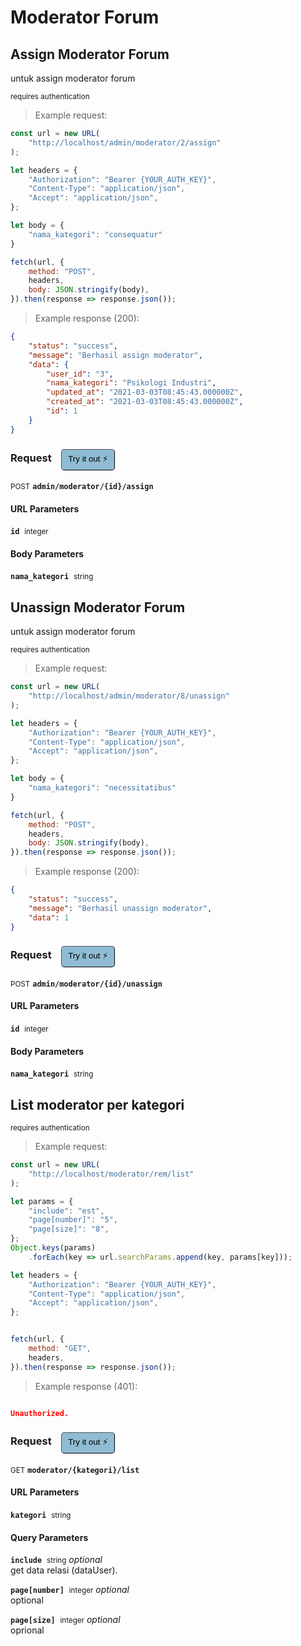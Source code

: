 # Moderator Forum


## Assign Moderator Forum
untuk assign moderator forum

<small class="badge badge-darkred">requires authentication</small>



> Example request:

```javascript
const url = new URL(
    "http://localhost/admin/moderator/2/assign"
);

let headers = {
    "Authorization": "Bearer {YOUR_AUTH_KEY}",
    "Content-Type": "application/json",
    "Accept": "application/json",
};

let body = {
    "nama_kategori": "consequatur"
}

fetch(url, {
    method: "POST",
    headers,
    body: JSON.stringify(body),
}).then(response => response.json());
```


> Example response (200):

```json
{
    "status": "success",
    "message": "Berhasil assign moderator",
    "data": {
        "user_id": "3",
        "nama_kategori": "Psikologi Industri",
        "updated_at": "2021-03-03T08:45:43.000000Z",
        "created_at": "2021-03-03T08:45:43.000000Z",
        "id": 1
    }
}
```
<div id="execution-results-POSTadmin-moderator--id--assign" hidden>
    <blockquote>Received response<span id="execution-response-status-POSTadmin-moderator--id--assign"></span>:</blockquote>
    <pre class="json"><code id="execution-response-content-POSTadmin-moderator--id--assign"></code></pre>
</div>
<div id="execution-error-POSTadmin-moderator--id--assign" hidden>
    <blockquote>Request failed with error:</blockquote>
    <pre><code id="execution-error-message-POSTadmin-moderator--id--assign"></code></pre>
</div>
<form id="form-POSTadmin-moderator--id--assign" data-method="POST" data-path="admin/moderator/{id}/assign" data-authed="1" data-hasfiles="0" data-headers='{"Authorization":"Bearer {YOUR_AUTH_KEY}","Content-Type":"application\/json","Accept":"application\/json"}' onsubmit="event.preventDefault(); executeTryOut('POSTadmin-moderator--id--assign', this);">
<h3>
    Request&nbsp;&nbsp;&nbsp;
        <button type="button" style="background-color: #8fbcd4; padding: 5px 10px; border-radius: 5px; border-width: thin;" id="btn-tryout-POSTadmin-moderator--id--assign" onclick="tryItOut('POSTadmin-moderator--id--assign');">Try it out ⚡</button>
    <button type="button" style="background-color: #c97a7e; padding: 5px 10px; border-radius: 5px; border-width: thin;" id="btn-canceltryout-POSTadmin-moderator--id--assign" onclick="cancelTryOut('POSTadmin-moderator--id--assign');" hidden>Cancel</button>&nbsp;&nbsp;
    <button type="submit" style="background-color: #6ac174; padding: 5px 10px; border-radius: 5px; border-width: thin;" id="btn-executetryout-POSTadmin-moderator--id--assign" hidden>Send Request 💥</button>
    </h3>
<p>
<small class="badge badge-black">POST</small>
 <b><code>admin/moderator/{id}/assign</code></b>
</p>
<p>
<label id="auth-POSTadmin-moderator--id--assign" hidden>Authorization header: <b><code>Bearer </code></b><input type="text" name="Authorization" data-prefix="Bearer " data-endpoint="POSTadmin-moderator--id--assign" data-component="header"></label>
</p>
<h4 class="fancy-heading-panel"><b>URL Parameters</b></h4>
<p>
<b><code>id</code></b>&nbsp;&nbsp;<small>integer</small>  &nbsp;
<input type="number" name="id" data-endpoint="POSTadmin-moderator--id--assign" data-component="url" required  hidden>
<br>
</p>
<h4 class="fancy-heading-panel"><b>Body Parameters</b></h4>
<p>
<b><code>nama_kategori</code></b>&nbsp;&nbsp;<small>string</small>  &nbsp;
<input type="text" name="nama_kategori" data-endpoint="POSTadmin-moderator--id--assign" data-component="body" required  hidden>
<br>
</p>

</form>


## Unassign Moderator Forum
untuk assign moderator forum

<small class="badge badge-darkred">requires authentication</small>



> Example request:

```javascript
const url = new URL(
    "http://localhost/admin/moderator/8/unassign"
);

let headers = {
    "Authorization": "Bearer {YOUR_AUTH_KEY}",
    "Content-Type": "application/json",
    "Accept": "application/json",
};

let body = {
    "nama_kategori": "necessitatibus"
}

fetch(url, {
    method: "POST",
    headers,
    body: JSON.stringify(body),
}).then(response => response.json());
```


> Example response (200):

```json
{
    "status": "success",
    "message": "Berhasil unassign moderator",
    "data": 1
}
```
<div id="execution-results-POSTadmin-moderator--id--unassign" hidden>
    <blockquote>Received response<span id="execution-response-status-POSTadmin-moderator--id--unassign"></span>:</blockquote>
    <pre class="json"><code id="execution-response-content-POSTadmin-moderator--id--unassign"></code></pre>
</div>
<div id="execution-error-POSTadmin-moderator--id--unassign" hidden>
    <blockquote>Request failed with error:</blockquote>
    <pre><code id="execution-error-message-POSTadmin-moderator--id--unassign"></code></pre>
</div>
<form id="form-POSTadmin-moderator--id--unassign" data-method="POST" data-path="admin/moderator/{id}/unassign" data-authed="1" data-hasfiles="0" data-headers='{"Authorization":"Bearer {YOUR_AUTH_KEY}","Content-Type":"application\/json","Accept":"application\/json"}' onsubmit="event.preventDefault(); executeTryOut('POSTadmin-moderator--id--unassign', this);">
<h3>
    Request&nbsp;&nbsp;&nbsp;
        <button type="button" style="background-color: #8fbcd4; padding: 5px 10px; border-radius: 5px; border-width: thin;" id="btn-tryout-POSTadmin-moderator--id--unassign" onclick="tryItOut('POSTadmin-moderator--id--unassign');">Try it out ⚡</button>
    <button type="button" style="background-color: #c97a7e; padding: 5px 10px; border-radius: 5px; border-width: thin;" id="btn-canceltryout-POSTadmin-moderator--id--unassign" onclick="cancelTryOut('POSTadmin-moderator--id--unassign');" hidden>Cancel</button>&nbsp;&nbsp;
    <button type="submit" style="background-color: #6ac174; padding: 5px 10px; border-radius: 5px; border-width: thin;" id="btn-executetryout-POSTadmin-moderator--id--unassign" hidden>Send Request 💥</button>
    </h3>
<p>
<small class="badge badge-black">POST</small>
 <b><code>admin/moderator/{id}/unassign</code></b>
</p>
<p>
<label id="auth-POSTadmin-moderator--id--unassign" hidden>Authorization header: <b><code>Bearer </code></b><input type="text" name="Authorization" data-prefix="Bearer " data-endpoint="POSTadmin-moderator--id--unassign" data-component="header"></label>
</p>
<h4 class="fancy-heading-panel"><b>URL Parameters</b></h4>
<p>
<b><code>id</code></b>&nbsp;&nbsp;<small>integer</small>  &nbsp;
<input type="number" name="id" data-endpoint="POSTadmin-moderator--id--unassign" data-component="url" required  hidden>
<br>
</p>
<h4 class="fancy-heading-panel"><b>Body Parameters</b></h4>
<p>
<b><code>nama_kategori</code></b>&nbsp;&nbsp;<small>string</small>  &nbsp;
<input type="text" name="nama_kategori" data-endpoint="POSTadmin-moderator--id--unassign" data-component="body" required  hidden>
<br>
</p>

</form>


## List moderator per kategori

<small class="badge badge-darkred">requires authentication</small>



> Example request:

```javascript
const url = new URL(
    "http://localhost/moderator/rem/list"
);

let params = {
    "include": "est",
    "page[number]": "5",
    "page[size]": "8",
};
Object.keys(params)
    .forEach(key => url.searchParams.append(key, params[key]));

let headers = {
    "Authorization": "Bearer {YOUR_AUTH_KEY}",
    "Content-Type": "application/json",
    "Accept": "application/json",
};


fetch(url, {
    method: "GET",
    headers,
}).then(response => response.json());
```


> Example response (401):

```json

Unauthorized.
```
<div id="execution-results-GETmoderator--kategori--list" hidden>
    <blockquote>Received response<span id="execution-response-status-GETmoderator--kategori--list"></span>:</blockquote>
    <pre class="json"><code id="execution-response-content-GETmoderator--kategori--list"></code></pre>
</div>
<div id="execution-error-GETmoderator--kategori--list" hidden>
    <blockquote>Request failed with error:</blockquote>
    <pre><code id="execution-error-message-GETmoderator--kategori--list"></code></pre>
</div>
<form id="form-GETmoderator--kategori--list" data-method="GET" data-path="moderator/{kategori}/list" data-authed="1" data-hasfiles="0" data-headers='{"Authorization":"Bearer {YOUR_AUTH_KEY}","Content-Type":"application\/json","Accept":"application\/json"}' onsubmit="event.preventDefault(); executeTryOut('GETmoderator--kategori--list', this);">
<h3>
    Request&nbsp;&nbsp;&nbsp;
        <button type="button" style="background-color: #8fbcd4; padding: 5px 10px; border-radius: 5px; border-width: thin;" id="btn-tryout-GETmoderator--kategori--list" onclick="tryItOut('GETmoderator--kategori--list');">Try it out ⚡</button>
    <button type="button" style="background-color: #c97a7e; padding: 5px 10px; border-radius: 5px; border-width: thin;" id="btn-canceltryout-GETmoderator--kategori--list" onclick="cancelTryOut('GETmoderator--kategori--list');" hidden>Cancel</button>&nbsp;&nbsp;
    <button type="submit" style="background-color: #6ac174; padding: 5px 10px; border-radius: 5px; border-width: thin;" id="btn-executetryout-GETmoderator--kategori--list" hidden>Send Request 💥</button>
    </h3>
<p>
<small class="badge badge-green">GET</small>
 <b><code>moderator/{kategori}/list</code></b>
</p>
<p>
<label id="auth-GETmoderator--kategori--list" hidden>Authorization header: <b><code>Bearer </code></b><input type="text" name="Authorization" data-prefix="Bearer " data-endpoint="GETmoderator--kategori--list" data-component="header"></label>
</p>
<h4 class="fancy-heading-panel"><b>URL Parameters</b></h4>
<p>
<b><code>kategori</code></b>&nbsp;&nbsp;<small>string</small>  &nbsp;
<input type="text" name="kategori" data-endpoint="GETmoderator--kategori--list" data-component="url" required  hidden>
<br>
</p>
<h4 class="fancy-heading-panel"><b>Query Parameters</b></h4>
<p>
<b><code>include</code></b>&nbsp;&nbsp;<small>string</small>     <i>optional</i> &nbsp;
<input type="text" name="include" data-endpoint="GETmoderator--kategori--list" data-component="query"  hidden>
<br>
get data relasi (dataUser).</p>
<p>
<b><code>page[number]</code></b>&nbsp;&nbsp;<small>integer</small>     <i>optional</i> &nbsp;
<input type="number" name="page[number]" data-endpoint="GETmoderator--kategori--list" data-component="query"  hidden>
<br>
optional</p>
<p>
<b><code>page[size]</code></b>&nbsp;&nbsp;<small>integer</small>     <i>optional</i> &nbsp;
<input type="number" name="page[size]" data-endpoint="GETmoderator--kategori--list" data-component="query"  hidden>
<br>
oprional</p>
</form>



